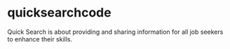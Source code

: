 # quicksearchcode
Quick Search is about providing and sharing information for all job seekers to enhance their skills.
